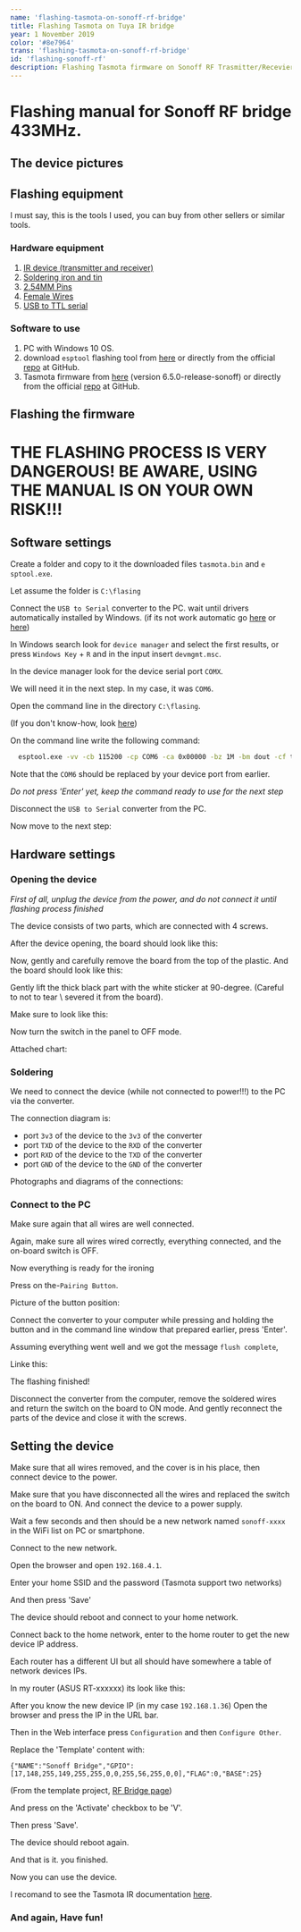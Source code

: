 ```yaml
---
name: 'flashing-tasmota-on-sonoff-rf-bridge'
title: Flashing Tasmota on Tuya IR bridge
year: 1 November 2019
color: '#8e7964'
trans: 'flashing-tasmota-on-sonoff-rf-bridge'
id: 'flashing-sonoff-rf'
description: Flashing Tasmota firmware on Sonoff RF Trasmitter/Recevier manual
---
```


# Flashing manual for Sonoff RF bridge 433MHz.

## The device pictures

<image-responsive class="center" imageURL="blog/flashing-sonoff-rf/device-1.jpg"  alt="Device"/>
<image-responsive class="center" imageURL="blog/flashing-sonoff-rf/device-2.jpg"  alt="Device"/>
<image-responsive class="center" imageURL="blog/flashing-sonoff-rf/device-3.jpg"  alt="Device"/>
<image-responsive class="center" imageURL="blog/flashing-sonoff-rf/device-4.jpg"  alt="Device"/>

## Flashing equipment

I must say, this is the tools I used, you can buy from other sellers or similar tools.

### Hardware equipment

1. [IR device (transmitter and receiver)](https://www.aliexpress.com/item/32995684766.html)
1. [Soldering iron and tin](https://www.aliexpress.com/item/924260113.html)
1. [2.54MM Pins](https://www.aliexpress.com/item/33038082958.html)
1. [Female Wires](https://www.aliexpress.com/item/32636873838.html)
1. [USB to TTL serial](https://www.aliexpress.com/item/32969146794.html)

### Software to use

1. PC with Windows 10 OS.
1. download `esptool` flashing tool from [here](/assets/esptool.exe) or directly from the official [repo](https://github.com/espressif/esptool) at GitHub.
1. Tasmota firmware from [here](/assets/tasmota.bin) (version 6.5.0-release-sonoff) or directly from the official [repo](https://github.com/arendst/Sonoff-Tasmota/releases) at GitHub.

## Flashing the firmware

# THE FLASHING PROCESS IS VERY DANGEROUS! BE AWARE, USING THE MANUAL IS ON YOUR OWN RISK!!!

## Software settings

Create a folder and copy to it the downloaded files
`tasmota.bin` and `e sptool.exe`.

Let assume the folder is `C:\flasing`

Connect the `USB to Serial` converter to the PC.
wait until drivers automatically installed by Windows.
(if its not work automatic go [here](http://www.prolific.com.tw/US/ShowProduct.aspx?p_id=225&pcid=41) or [here](https://answers.microsoft.com/en-us/windows/forum/windows_10-hardware/prolific-usb-to-serial-comm-port-windows-10/0a4f8e48-7135-4434-9d10-349c9ce87fcf?auth=1))

In Windows search look for `device manager`
and select the first results, or press `Windows Key` + `R` and in the input insert `devmgmt.msc`.

In the device manager look for the device serial port `COMX`.

We will need it in the next step. In my case, it was `COM6`.

<image-responsive class="center" imageURL="blog/flashing-sonoff-rf/device-manager.png"  alt="Device manager"/>

Open the command line in the directory `C:\flasing`.

(If you don't know-how, look [here](https://www.thewindowsclub.com/how-to-open-command-prompt-from-right-click-menu))

On the command line write the following command:

```bash
  esptool.exe -vv -cb 115200 -cp COM6 -ca 0x00000 -bz 1M -bm dout -cf tasmota.bin
```

Note that the `COM6` should be replaced by your device port from earlier.

*Do not press 'Enter' yet, keep the command ready to use for the next step*

Disconnect the `USB to Serial` converter from the PC.

Now move to the next step:

## Hardware settings

### Opening the device

*First of all, unplug the device from the power, and do not connect it until flashing process finished*

The device consists of two parts, which are connected with 4 screws.

<image-responsive class="center" imageURL="blog/flashing-sonoff-rf/device-screws.jpg"  alt="Device screws"/>

After the device opening, the board should look like this:

<image-responsive class="center" imageURL="blog/flashing-sonoff-rf/device-opend.jpg"  alt="Device opend"/>

Now, gently and carefully remove the board from the top of the plastic.
And the board should look like this:

<image-responsive class="center" imageURL="blog/flashing-sonoff-rf/device-board.jpg"  alt="Device board"/>

Gently lift the thick black part with the white sticker at 90-degree.
(Careful to not to tear \ severed it from the board).

Make sure to look like this:

<image-responsive class="center" imageURL="blog/flashing-sonoff-rf/device-board-ready.jpg"  alt="Device board ready"/>

Now turn the switch in the panel to OFF mode.

Attached chart:
<image-responsive class="center" imageURL="blog/flashing-sonoff-rf/board-switch.png"  alt="Device board ready"/>

### Soldering

We need to connect the device (while not connected to power!!!) to the PC via the converter.

The connection diagram is:

* port `3v3` of the device to the `3v3` of the converter
* port `TXD` of the device to the `RXD` of the converter
* port `RXD` of the device to the `TXD` of the converter
* port `GND` of the device to the `GND` of the converter

Photographs and diagrams of the connections:

<image-responsive class="center" imageURL="blog/flashing-sonoff-rf/board-arrows.png"  alt="Full wiring"/>
<image-responsive class="center" imageURL="blog/flashing-sonoff-rf/device-wiring-1.jpg"  alt="Full wiring"/>
<image-responsive class="center" imageURL="blog/flashing-sonoff-rf/device-wiring-2.jpg"  alt="Full wiring"/>
<image-responsive class="center" imageURL="blog/flashing-sonoff-rf/device-wiring-3.jpg"  alt="Full wiring"/>

### Connect to the PC

Make sure again that all wires are well connected.

Again, make sure all wires wired correctly, everything connected, and the on-board switch is OFF.

Now everything is ready for the ironing

Press on the-`Pairing Button`.

Picture of the button position:
<image-responsive class="center" imageURL="blog/flashing-sonoff-rf/pairing-button.png"  alt="Full wiring"/>

Connect the converter to your computer while pressing and holding the button and in the command line window that prepared earlier, press 'Enter'.

Assuming everything went well and we got the message `flush complete`,

Linke this:
<image-responsive class="center" imageURL="blog/flashing-sonoff-rf/flash-cmd.jpg"  alt="Full wiring"/>

The flashing finished!

Disconnect the converter from the computer, remove the soldered wires and return the switch on the board to ON mode.
And gently reconnect the parts of the device and close it with the screws.

## Setting the device

Make sure that all wires removed, and the cover is in his place, then connect device to the power.

Make sure that you have disconnected all the wires and replaced the switch on the board to ON.
And connect the device to a power supply.

Wait a few seconds and then should be a new network named `sonoff-xxxx` in the WiFi list on PC or smartphone.

<image-responsive class="center" imageURL="blog/flashing-sonoff-rf/networks.jpg"  alt="networks"/>

Connect to the new network.

Open the browser and open `192.168.4.1`. 

Enter your home SSID and the password (Tasmota support two networks)

And then press 'Save'

<image-responsive class="center" imageURL="blog/flashing-sonoff-rf/ssid-config.jpg"  alt="ssid config"/>

The device should reboot and connect to your home network.

Connect back to the home network, enter to the home router to get the new device IP address.

Each router has a different UI but all should have somewhere a table of network devices IPs.  

In my router (ASUS RT-xxxxxx) its look like this: 

<image-responsive class="center" imageURL="blog/flashing-sonoff-rf/dhcp-ips.jpg"  alt="DHCP IPs"/>

After you know the new device IP (in my case `192.168.1.36`)
Open the browser and press the IP in the URL bar.

Then in the Web interface press `Configuration` and then `Configure Other`.

Replace the 'Template' content with:

```
{"NAME":"Sonoff Bridge","GPIO":[17,148,255,149,255,255,0,0,255,56,255,0,0],"FLAG":0,"BASE":25}
```

(From the template project, [RF Bridge page](https://blakadder.github.io/templates/sonoff_RF_bridge.html))

And press on the 'Activate' checkbox to be 'V'.

Then press 'Save'.

The device should reboot again.

And that is it. you finished.

Now you can use the device.

I recomand to see the Tasmota IR documentation [here](https://github.com/arendst/Sonoff-Tasmota/wiki/Commands#sonoff-rf-bridge).

### And again, Have fun!
